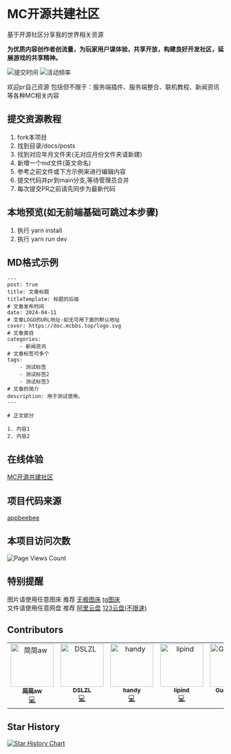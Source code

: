 # MC开源共建社区

基于开源社区分享我的世界相关资源

**为优质内容创作者创流量，为玩家用户谋体验，共享开放，构建良好开发社区，延展游戏的共享精神。**

![提交时间](https://img.shields.io/github/last-commit/handy-git/mc-open-bbs?label=%E6%9B%B4%E6%96%B0%E4%BA%8E&style=flat-square)
![活动频率](https://img.shields.io/github/commit-activity/m/handy-git/mc-open-bbs?label=%E6%9B%B4%E6%96%B0%E9%A2%91%E7%8E%87&logo=github&style=flat-square)

欢迎pr自己资源 包括但不限于：服务端插件、服务端整合、联机教程、新闻资讯等各种MC相关内容

## 提交资源教程 

1. fork本项目
2. 找到目录/docs/posts
3. 找到对应年月文件夹(无对应月份文件夹请新建)
4. 新增一个md文件(英文命名)
5. 参考之前文件或下方示例来进行编辑内容
6. 提交代码并pr到main分支,等待管理员合并
7. 每次提交PR之前请先同步为最新代码

## 本地预览(如无前端基础可跳过本步骤)

1. 执行 yarn install
2. 执行 yarn run dev

## MD格式示例

```text
---
post: true
title: 文章标题
titleTemplate: 标题的后缀
# 文章发布时间
date: 2024-04-11
# 文章LOGO的URL地址-如无可用下面的默认地址
cover: https://doc.mcbbs.top/logo.svg
# 文章类目
categories:
    - 新闻资讯
# 文章标签可多个
tags:
    - 测试标签
    - 测试标签2
    - 测试标签3
# 文章的简介
description: 用于测试使用。
---

# 正文部分

1. 内容1
2. 内容2

```

## 在线体验

[MC开源共建社区](https://doc.mcbbs.top)

## 项目代码来源

[appbeebee](https://github.com/shiheme/appbeebee)

## 本项目访问次数

![Page Views Count](https://badges.toozhao.com/badges/01HWHXWDNMA0GR483MAY46YBWW/green.svg)

## 特别提醒

图片请使用任意图床 推荐 [无极图床](https://img.fastmirror.net/upload)  [tg图床](https://github.com/cf-pages/Telegraph-Image)  
文件请使用任意网盘 推荐 [阿里云盘](https://www.alipan.com/) [123云盘(不限速)](https://www.123pan.com)

## Contributors

<!-- ALL-CONTRIBUTORS-LIST:START - Do not remove or modify this section -->
<!-- prettier-ignore-start -->
<!-- markdownlint-disable -->
<table>
  <tbody>
    <tr>
      <td align="center" valign="top" width="14.28%"><a href="https://github.com/jianjianai"><img src="https://avatars.githubusercontent.com/u/59829816?v=4?s=100" width="100px;" alt="简简aw"/><br /><sub><b>简简aw</b></sub></a><br /><a href="#code-jianjianai" title="Code">💻</a></td>
      <td align="center" valign="top" width="14.28%"><a href="https://github.com/DSLZL"><img src="https://avatars.githubusercontent.com/u/92631890?v=4?s=100" width="100px;" alt="DSLZL"/><br /><sub><b>DSLZL</b></sub></a><br /><a href="#code-DSLZL" title="Code">💻</a></td>
      <td align="center" valign="top" width="14.28%"><a href="https://github.com/handy-git"><img src="https://avatars.githubusercontent.com/u/32837980?v=4?s=100" width="100px;" alt="handy"/><br /><sub><b>handy</b></sub></a><br /><a href="#code-handy-git" title="Code">💻</a></td>
      <td align="center" valign="top" width="14.28%"><a href="https://github.com/lipind"><img src="https://avatars.githubusercontent.com/u/98028461?v=4?s=100" width="100px;" alt="lipind"/><br /><sub><b>lipind</b></sub></a><br /><a href="#code-lipind" title="Code">💻</a></td>
      <td align="center" valign="top" width="14.28%"><a href="https://github.com/Guailoudou"><img src="https://avatars.githubusercontent.com/u/108342285?v=4?s=100" width="100px;" alt="Guailoudou"/><br /><sub><b>Guailoudou</b></sub></a><br /><a href="#code-Guailoudou" title="Code">💻</a></td>
      <td align="center" valign="top" width="14.28%"><a href="https://mc.lunadeer.cn"><img src="https://avatars.githubusercontent.com/u/29792376?v=4?s=100" width="100px;" alt="张宇衡"/><br /><sub><b>张宇衡</b></sub></a><br /><a href="#code-ColdeZhang" title="Code">💻</a></td>
      <td align="center" valign="top" width="14.28%"><a href="https://github.com/panpanaw"><img src="https://avatars.githubusercontent.com/u/131033097?v=4?s=100" width="100px;" alt="panpanaw"/><br /><sub><b>panpanaw</b></sub></a><br /><a href="#code-panpanaw" title="Code">💻</a></td>
    </tr>
  </tbody>
</table>

<!-- markdownlint-restore -->
<!-- prettier-ignore-end -->

<!-- ALL-CONTRIBUTORS-LIST:END -->

## Star History

[![Star History Chart](https://api.star-history.com/svg?repos=handy-git/mc-open-bbs&type=Date)](https://star-history.com/#handy-git/mc-open-bbs&Date)
